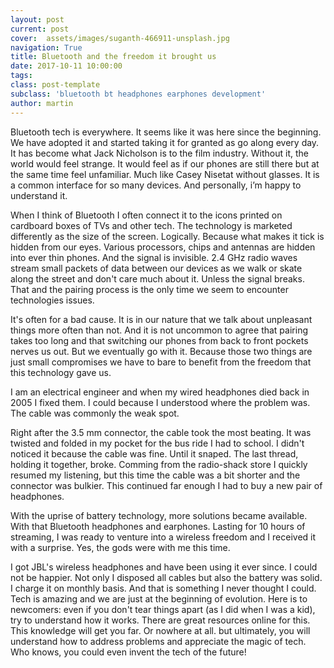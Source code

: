 ```yaml
---
layout: post
current: post
cover:  assets/images/suganth-466911-unsplash.jpg
navigation: True
title: Bluetooth and the freedom it brought us
date: 2017-10-11 10:00:00
tags:
class: post-template
subclass: 'bluetooth bt headphones earphones development'
author: martin
---
```



Bluetooth tech is everywhere. It seems like it was here since the beginning. We have adopted it and started taking it for granted as go along every day. It has become what Jack Nicholson is to the film industry. Without it, the world would feel strange. It would feel as if our phones are still there but at the same time feel unfamiliar. Much like Casey Nisetat without glasses. It is a common interface for so many devices. And personally, i’m happy to understand it.

When I think of Bluetooth I often connect it to the icons printed on cardboard boxes of TVs and other tech. The technology is marketed differently as the size of the screen. Logically. Because what makes it tick is hidden from our eyes. Various processors, chips and antennas are hidden into ever thin phones. And the signal is invisible. 2.4 GHz radio waves stream small packets of data between our devices as we walk or skate along the street and don't care much about it. Unless the signal breaks. That and the pairing process is the only time we seem to encounter technologies issues.

It's often for a bad cause. It is in our nature that we talk about unpleasant things more often than not. And it is not uncommon to agree that pairing takes too long and that switching our phones from back to front pockets nerves us out.  But we eventually go with it. Because those two things are just small compromises we have to bare to benefit from the freedom that this technology gave us.

I am an electrical engineer and when my wired headphones died back in 2005 I fixed them. I could because I understood where the problem was. The cable was commonly the weak spot.

Right after the 3.5 mm connector, the cable took the most beating. It was twisted and folded in my pocket for the bus ride I had to school. I didn't noticed it because the cable was fine. Until it snaped. The last thread, holding it together, broke. Comming from the radio-shack store I quickly resumed my listening, but this time the cable was a bit shorter and the connector was bulkier. This continued far enough I had to buy a new pair of headphones.

With the uprise of battery technology, more solutions became available. With that Bluetooth headphones and earphones. Lasting for 10 hours of streaming, I was ready to venture into a wireless freedom and I received it with a surprise. Yes, the gods were with me this time.

I got JBL's wireless headphones and have been using it ever since. I could not be happier. Not only I disposed all cables but also the battery was solid. I charge it on monthly basis. And that is something I never thought I could. Tech is amazing and we are just at the beginning of evolution. Here is to newcomers: even if you don't tear things apart (as I did when I was a kid), try to understand how it works. There are great resources online for this. This knowledge will get you far. Or nowhere at all. but ultimately, you will understand how to address problems and appreciate the magic of tech. Who knows, you could even invent the tech of the future!
